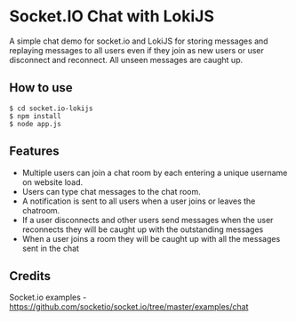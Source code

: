 
# Socket.IO Chat with LokiJS

A simple chat demo for socket.io and LokiJS for storing messages and replaying messages to all users even if they join as new users or user disconnect and reconnect. 
All unseen messages are caught up.

## How to use

```
$ cd socket.io-lokijs
$ npm install
$ node app.js
```


## Features

- Multiple users can join a chat room by each entering a unique username
on website load.
- Users can type chat messages to the chat room.
- A notification is sent to all users when a user joins or leaves
the chatroom.
- If a user disconnects and other users send messages when the user reconnects they will be caught up with the outstanding messages
- When a user joins a room they will be caught up with all the messages sent in the chat 

## Credits
Socket.io examples - https://github.com/socketio/socket.io/tree/master/examples/chat